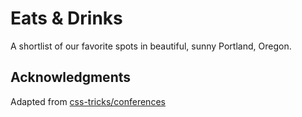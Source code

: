 # Eats & Drinks

A shortlist of our favorite spots in beautiful, sunny Portland, Oregon.

## Acknowledgments

Adapted from [css-tricks/conferences](https://github.com/css-tricks/conferences)
